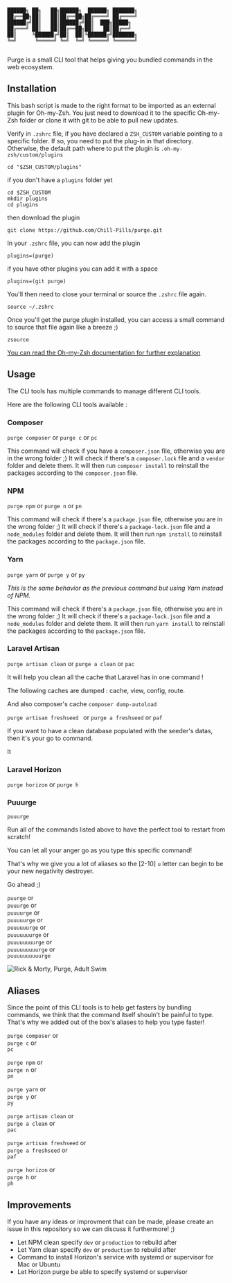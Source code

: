 ```

██████╗ ██╗   ██╗██████╗  ██████╗ ███████╗
██╔══██╗██║   ██║██╔══██╗██╔════╝ ██╔════╝
██████╔╝██║   ██║██████╔╝██║  ███╗█████╗  
██╔═══╝ ██║   ██║██╔══██╗██║   ██║██╔══╝  
██║     ╚██████╔╝██║  ██║╚██████╔╝███████╗
╚═╝      ╚═════╝ ╚═╝  ╚═╝ ╚═════╝ ╚══════╝
           
```

Purge is a small CLI tool that helps giving you bundled commands in the web ecosystem.

## Installation

This bash script is made to the right format to be imported as an external plugin for Oh-my-Zsh. 
You just need to download it to the specific Oh-my-Zsh folder or clone it with git to be able to pull new updates.

Verify in `.zshrc` file, if you have declared a `ZSH_CUSTOM` variable pointing to a specific folder. If so, you need to put the plug-in in that directory.
Otherwise, the default path where to put the plugin is `.oh-my-zsh/custom/plugins`

```
cd "$ZSH_CUSTOM/plugins"
```

if you don't have a `plugins` folder yet

```
cd $ZSH_CUSTOM
mkdir plugins
cd plugins
```

then download the plugin

```
git clone https://github.com/Chill-Pills/purge.git
```

In your `.zshrc` file, you can now add the plugin

```
plugins=(purge)
```

if you have other plugins you can add it with a space

```
plugins=(git purge)
```

You'll then need to close your terminal or source the `.zshrc` file again.

`source ~/.zshrc`

Once you'll get the purge plugin installed, you can access a small command to source that file again like a breeze ;)

`zsource`

[You can read the Oh-my-Zsh documentation for further explanation](https://github.com/ohmyzsh/ohmyzsh/wiki/Customization#overriding-and-adding-plugins)

## Usage

The CLI tools has multiple commands to manage different CLI tools.

Here are the following CLI tools available :

### Composer

`purge composer` or `purge c` or `pc`

This command will check if you have a `composer.json` file, otherwise you are in the wrong folder ;)
It will check if there's a `composer.lock` file and a `vendor` folder and delete them.
It will then run `composer install` to reinstall the packages according to the `composer.json` file.

### NPM

`purge npm` or `purge n` or `pn`

This command will check if there's a `package.json` file, otherwise you are in the wrong folder ;)
It will check if there's a `package-lock.json` file and a `node_modules` folder and delete them.
It will then run `npm install` to reinstall the packages according to the `package.json` file.

### Yarn

`purge yarn` or `purge y` or `py`

_This is the same behavior as the previous command but using Yarn instead of NPM._

This command will check if there's a `package.json` file, otherwise you are in the wrong folder ;)
It will check if there's a `package-lock.json` file and a `node_modules` folder and delete them.
It will then run `yarn install` to reinstall the packages according to the `package.json` file.

### Laravel Artisan

`purge artisan clean` or `purge a clean` or `pac`

It will help you clean all the cache that Laravel has in one command !

The following caches are dumped : cache, view, config, route.

And also composer's cache `composer dump-autoload`

`purge artisan freshseed ` or `purge a freshseed` or `paf`

If you want to have a clean database populated with the seeder's datas, then it's your go to command.

It 

### Laravel Horizon

`purge horizon` or `purge h`

### Puuurge

`puuurge`

Run all of the commands listed above to have the perfect tool to restart from scratch!

You can let all your anger go as you type this specific command!

That's why we give you a lot of aliases so the [2-10] `u` letter can begin to be your new negativity destroyer.

Go ahead ;)


`puurge` or  
`puuurge` or  
`puuuurge` or  
`puuuuurge` or  
`puuuuuurge` or  
`puuuuuuurge` or  
`puuuuuuuurge` or  
`puuuuuuuuurge` or  
`puuuuuuuuuurge`  

![Rick & Morty, Purge, Adult Swim](https://i.ytimg.com/vi/tJK9hh1j0Ag/maxresdefault.jpg)

## Aliases

Since the point of this CLI tools is to help get fasters by bundling commands,
we think that the command itself shouln't be painful to type. 
That's why we added out of the box's aliases to help you type faster!

`purge composer` or  
`purge c` or  
`pc`  

`purge npm` or  
`purge n` or  
`pn`  

`purge yarn` or  
`purge y` or  
`py`  

`purge artisan clean` or  
`purge a clean` or  
`pac`  

`purge artisan freshseed` or  
`purge a freshseed` or  
`paf`  

`purge horizon` or  
`purge h` or  
`ph`  

## Improvements

If you have any ideas or improvment that can be made, please create an issue in this repository so we can discuss it furthermore! ;)

- Let NPM clean specify `dev` or `production` to rebuild after
- Let Yarn clean specify `dev` or `production` to rebuild after
- Command to install Horizon's service with systemd or supervisor for Mac or Ubuntu
- Let Horizon purge be able to specify systemd or supervisor
